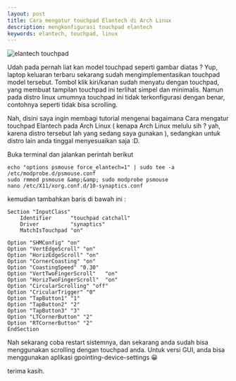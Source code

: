 ```yaml
---
layout: post
title: Cara mengatur touchpad Elantech di Arch Linux
description: mengkonfigurasi touchpad elantech 
keywords: elantech, touchpad, linux
---
```


![elantech touchpad][1]

Udah pada pernah liat kan model touchpad seperti gambar diatas ? Yup, laptop keluaran terbaru sekarang sudah mengimplementasikan touchpad model tersebut. Tombol klik kiri/kanan sudah menyatu dengan touchpad, yang membuat tampilan touchpad ini terlihat simpel dan minimalis. Namun pada distro linux umumnya touchpad ini tidak terkonfigurasi dengan benar, contohnya seperti tidak bisa scrolling.

Nah, disini saya ingin membagi tutorial mengenai bagaimana Cara mengatur touchpad Elantech pada Arch Linux ( kenapa Arch Linux melulu sih ? yah, karena distro tersebut lah yang sedang saya gunakan ), sedangkan untuk distro lain anda tinggal menyesuaikan saja :D.

Buka terminal dan jalankan perintah berikut

    echo "options psmouse force_elantech=1" | sudo tee -a /etc/modprobe.d/psmouse.conf
    sudo rmmod psmouse &amp;&amp; sudo modprobe psmouse
    nano /etc/X11/xorg.conf.d/10-synaptics.conf

kemudian tambahkan baris di bawah ini :

    Section "InputClass"
        Identifier      "touchpad catchall"
        Driver          "synaptics"
        MatchIsTouchpad "on"
    
    Option "SHMConfig" "on"
    Option "VertEdgeScroll" "on"
    Option "HorizEdgeScroll" "on"
    Option "CornerCoasting" "on"
    Option "CoastingSpeed" "0.30"
    Option "VertTwoFingerScroll"   "on"
    Option "HorizTwoFingerScroll"  "on"
    Option "CircularScrolling" "off"
    Option "CricularTrigger" "0"
    Option "TapButton1" "1"
    Option "TapButton2" "2"
    Option "TapButton3" "3"
    Option "LTCornerButton" "2"
    Option "RTCornerButton" "2"
    EndSection

Nah sekarang coba restart sistemnya, dan sekarang anda sudah bisa menggunakan scrolling dengan touchpad anda. Untuk versi GUI, anda bisa menggunakan aplikasi gpointing-device-settings 😀

terima kasih.

[1]: http://kawainaaa.com/wp-content/uploads/2015/08/Acer_CB5-311_series_touchpad-300x169.jpg
